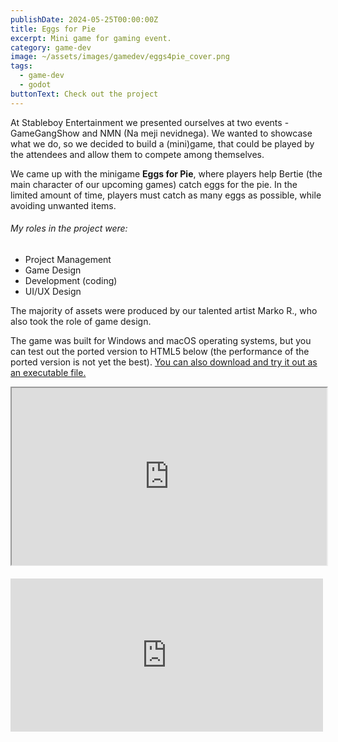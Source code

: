 ```yaml
---
publishDate: 2024-05-25T00:00:00Z
title: Eggs for Pie
excerpt: Mini game for gaming event.
category: game-dev
image: ~/assets/images/gamedev/eggs4pie_cover.png
tags:
  - game-dev
  - godot
buttonText: Check out the project
---
```

  
 At Stableboy Entertainment we presented ourselves at two events - GameGangShow and NMN (Na meji nevidnega). We wanted to showcase what we do, so we decided to build a (mini)game, that could be played by the attendees and allow them to compete among themselves.

 We came up with the minigame **Eggs for Pie**, where players help Bertie (the main character of our upcoming games) catch eggs for the pie. In the limited amount of time, players must catch as many eggs as possible, while avoiding unwanted items.

###### My roles in the project were:
- Project Management
- Game Design
- Development (coding)
- UI/UX Design

The majority of assets were produced by our talented artist Marko R., who also took the role of game design. 

The game was built for Windows and macOS operating systems, but you can test out the ported version to HTML5 below (the performance of the ported version is not yet the best). [You can also download and try it out as an executable file.](https://a-poplas.itch.io/eggs4pie)

<iframe src="https://gamejolt.net/?token=7TXchzskjQbQB4xheDZYpZ3awVdYyc" style="width:100%;aspect-ratio:16/9">Token is expired.</iframe>

<iframe src="https://widgets.gamejolt.com/package/v1?key=iAmeWmTg&theme=light" frameborder="0" width="500" height="245" style="margin: 20px auto"></iframe>